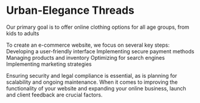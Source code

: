 # Urban-Elegance Threads
Our primary goal is to offer online clothing options for all age groups, from kids to adults

To create an e-commerce website, we focus on several key steps:
Developing a user-friendly interface
Implementing secure payment methods
Managing products and inventory
Optimizing for search engines
Implementing marketing strategies


Ensuring security and legal compliance is essential, as is planning for scalability and ongoing maintenance. When it comes to improving the functionality of your website and expanding your online business, launch and client feedback are crucial factors.




